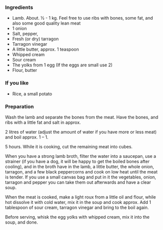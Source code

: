 
### Ingredients
- Lamb. About. ½ - 1 kg. Feel free to use ribs with bones, some fat, and also some good quality lean meat
- 1 onion
- Salt, pepper,
- Fresh (or dry) tarragon
- Tarragon vinegar
- A little butter, approx. 1 teaspoon
- Whipped cream
- Sour cream
- The yolks from 1 egg (If the eggs are small use 2)
- Flour, butter

### If you like
- Rice, a small potato

### Preparation
Wash the lamb and separate the bones from the meat. Have the bones, and ribs with a little fat and salt in approx.

 2 litres of water (adjust the amount of water if you have more or less meat) and boil approx. 1 – 1.

5 hours. While it is cooking, cut the remaining meat into cubes.

 When you have a strong lamb broth, filter the water into a saucepan, use a strainer (if you have a dog, it will be happy to get the boiled bones after cooling), and in the broth have in the lamb, a little butter, the whole onion, tarragon, and a few black peppercorns and cook on low heat until the meat is tender. If you use a small canvas bag and put in it the vegetables, onion, tarragon and pepper you can take them out afterwards and have a clear soup.

 When the meat is cooked, make a light roux from a little oil and flour, while hot dissolve it with cold water, mix it in the soup and cook approx. Add 1 tablespoon of sour cream, tarragon vinegar and bring to the boil again.

 Before serving, whisk the egg yolks with whipped cream, mix it into the soup, and done.  